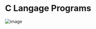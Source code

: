 # C Langage Programs


![image](https://encrypted-tbn0.gstatic.com/images?q=tbn:ANd9GcRxfQ2MNpVSGJBr0cp0CwdHlGWMrcZ0O52FiWToPsrUCamYcTcEDPWt93Of-9A73eujDeU&usqp=CAU)
